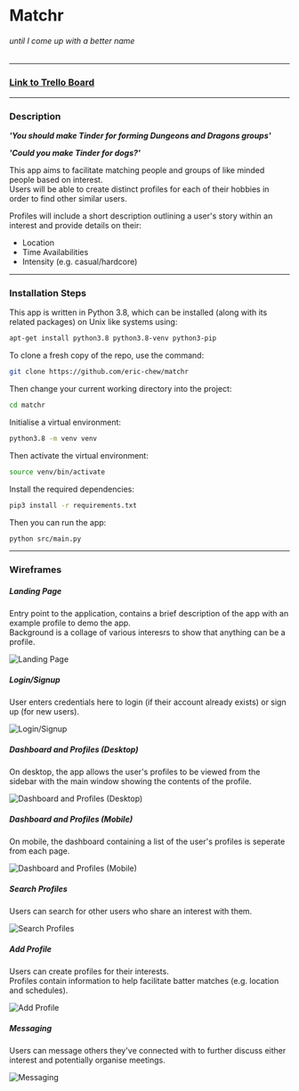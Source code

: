 # Matchr  
###### until I come up with a better name

---  

### [Link to Trello Board](https://trello.com/b/o4qKxzxZ/matchr)  

---  

### Description  

__*'You should make Tinder for forming Dungeons and Dragons groups'*__  

__*'Could you make Tinder for dogs?'*__  

This app aims to facilitate matching people and groups of like minded people based on interest.  
Users will be able to create distinct profiles for each of their hobbies in order to find other similar users.  

Profiles will include a short description outlining a user's story within an interest and provide details on their:
- Location
- Time Availabilities
- Intensity (e.g. casual/hardcore)

---  

### Installation Steps

This app is written in Python 3.8, which can be installed (along with its related packages) on Unix like systems using:  
```bash
apt-get install python3.8 python3.8-venv python3-pip
```  

To clone a fresh copy of the repo, use the command:  
```bash
git clone https://github.com/eric-chew/matchr
```  

Then change your current working directory into the project:  
```bash
cd matchr
```  

Initialise a virtual environment:  
```bash
python3.8 -m venv venv
```  

Then activate the virtual environment:  
```bash
source venv/bin/activate
```  

Install the required dependencies:  
```bash
pip3 install -r requirements.txt
```  

Then you can run the app:
```bash
python src/main.py
```  

---

### Wireframes  

##### Landing Page  

Entry point to the application, contains a brief description of the app with an example profile to demo the app.  
Background is a collage of various interesrs to show that anything can be a profile.  

![Landing Page](./docs/wireframes/landing_page.png)  

##### Login/Signup  

User enters credentials here to login (if their account already exists) or sign up (for new users).  

![Login/Signup](./docs/wireframes/login_signup.png)  

##### Dashboard and Profiles (Desktop)  

On desktop, the app allows the user's profiles to be viewed from the sidebar with the main window showing the contents of the profile.

![Dashboard and Profiles (Desktop)](./docs/wireframes/dashboard_and_profiles_desktop.png)  

##### Dashboard and Profiles (Mobile)  

On mobile, the dashboard containing a list of the user's profiles is seperate from each page.  

![Dashboard and Profiles (Mobile)](./docs/wireframes/dashboard_and_profiles_mobile.png)  

##### Search Profiles  

Users can search for other users who share an interest with them.  

![Search Profiles](./docs/wireframes/search.png)  

##### Add Profile  

Users can create profiles for their interests.  
Profiles contain information to help facilitate batter matches (e.g. location and schedules).  

![Add Profile](./docs/wireframes/add_profile.png)  

##### Messaging  

Users can message others they've connected with to further discuss either interest and potentially organise meetings.

![Messaging](./docs/wireframes/messaging.png)  

